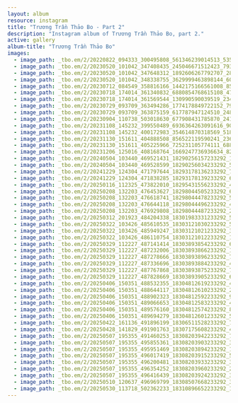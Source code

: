 ```yaml
---
layout: album
resource: instagram
title: "Trương Trần Thảo Bo - Part 2"
description: "Instagram album of Trương Trần Thảo Bo, part 2."
active: gallery
album-title: "Trương Trần Thảo Bo"
images:
  - image_path: _tbo.em/2/20220822_094333_300495808_561346239014513_5352245586637961050_n.jpg
  - image_path: _tbo.em/2/20230520_101042_347408435_245046671512423_7936459031019723040_n.jpg
  - image_path: _tbo.em/2/20230520_101042_347648312_1892606267792707_2842873212336200820_n.jpg
  - image_path: _tbo.em/2/20230520_101042_348338755_3629999463898144_6026439933931567363_n.jpg
  - image_path: _tbo.em/2/20230712_084549_358816166_1442175166561008_8584342270429278748_n.jpg
  - image_path: _tbo.em/2/20230718_174014_361340832_6880854768615108_4761175407946813047_n.jpg
  - image_path: _tbo.em/2/20230718_174014_361569544_130990590039519_2347012540069627093_n.jpg
  - image_path: _tbo.em/2/20230729_093709_363494286_1774178849722152_7950960457401774299_n.jpg
  - image_path: _tbo.em/2/20230729_093709_363875159_617787947124510_2485935627951751327_n.jpg
  - image_path: _tbo.em/2/20230904_110738_503018630_677908431785870_2417790191415990502_n.jpg
  - image_path: _tbo.em/2/20231108_145232_399550489_6936364263091616_9062814236398070588_n.jpg
  - image_path: _tbo.em/2/20231108_145232_400172983_354614870318569_5180408531434264830_n.jpg
  - image_path: _tbo.em/2/20231130_151611_404888508_856522119590241_2368987063616593287_n.jpg
  - image_path: _tbo.em/2/20231130_151611_405225966_725231105774111_6889666104921610511_n.jpg
  - image_path: _tbo.em/2/20231206_125016_408168764_1669247736936634_8259997968530592335_n.jpg
  - image_path: _tbo.em/2/20240504_103440_469521431_18290256157233292_1068580302613458405_n.jpg
  - image_path: _tbo.em/2/20240504_103440_469528599_18290256034233292_5414245960845599686_n.jpg
  - image_path: _tbo.em/2/20241229_124304_471797644_18293178136233292_7702702792093005179_n.jpg
  - image_path: _tbo.em/2/20241229_124304_471838285_18293178139233292_6582043834392520147_n.jpg
  - image_path: _tbo.em/2/20250116_112325_473822010_18295431556233292_4285825443966185940_n.jpg
  - image_path: _tbo.em/2/20250208_132203_476453627_18298044505233292_6394200721704244999_n.jpg
  - image_path: _tbo.em/2/20250208_132203_476618741_18298044478233292_5967775454921580936_n.jpg
  - image_path: _tbo.em/2/20250208_132203_476644118_18298044496233292_4726509855387535675_n.jpg
  - image_path: _tbo.em/2/20250208_132203_476929808_18298044487233292_2103210411931355578_n.jpg
  - image_path: _tbo.em/2/20250312_201923_484204338_18301983331233292_5229359120680604122_n.jpg
  - image_path: _tbo.em/2/20250322_103426_485610535_18303121030233292_5957872852792095189_n.jpg
  - image_path: _tbo.em/2/20250322_103426_485949247_18303121021233292_3298380066240095917_n.jpg
  - image_path: _tbo.em/2/20250322_103426_486110754_18303121012233292_1834955758355982091_n.jpg
  - image_path: _tbo.em/2/20250329_112227_487141414_18303893854233292_6569697636665800856_n.jpg
  - image_path: _tbo.em/2/20250329_112227_487232006_18303893866233292_1740213025647527664_n.jpg
  - image_path: _tbo.em/2/20250329_112227_487278666_18303893896233292_7198826767731882549_n.jpg
  - image_path: _tbo.em/2/20250329_112227_487336696_18303893884233292_4911715673551648567_n.jpg
  - image_path: _tbo.em/2/20250329_112227_487767868_18303893875233292_7044668656037070626_n.jpg
  - image_path: _tbo.em/2/20250329_112227_487828669_18303893905233292_6043944457997201499_n.jpg
  - image_path: _tbo.em/2/20250406_150351_488532355_18304812619233292_4270516368010735465_n.jpg
  - image_path: _tbo.em/2/20250406_150351_488644117_18304812610233292_2383916189783334519_n.jpg
  - image_path: _tbo.em/2/20250406_150351_488902323_18304812592233292_9104694998645097594_n.jpg
  - image_path: _tbo.em/2/20250406_150351_489066653_18304812583233292_4809435483746267755_n.jpg
  - image_path: _tbo.em/2/20250406_150351_489576160_18304812574233292_8565706081142473356_n.jpg
  - image_path: _tbo.em/2/20250406_150351_489694279_18304812601233292_5043268587507236948_n.jpg
  - image_path: _tbo.em/2/20250422_161136_491896199_18306511528233292_7362427888327769787_n.jpg
  - image_path: _tbo.em/2/20250428_141829_491901763_18307175608233292_4367820922489159149_n.jpg
  - image_path: _tbo.em/2/20250507_195355_491460253_18308203942233292_7666822108179180841_n.jpg
  - image_path: _tbo.em/2/20250507_195355_495855361_18308203903233292_3327661655326939831_n.jpg
  - image_path: _tbo.em/2/20250507_195355_495951469_18308203894233292_1206103547502393895_n.jpg
  - image_path: _tbo.em/2/20250507_195355_496017419_18308203915233292_5317692659137168110_n.jpg
  - image_path: _tbo.em/2/20250507_195355_496200481_18308203933233292_3014052489520027175_n.jpg
  - image_path: _tbo.em/2/20250507_195355_496354252_18308203960233292_2502597294971135732_n.jpg
  - image_path: _tbo.em/2/20250507_195355_496416439_18308203924233292_3213226433218072154_n.jpg
  - image_path: _tbo.em/2/20250510_120637_496969799_18308507668233292_3410063027853636914_n.jpg
  - image_path: _tbo.em/2/20250530_113718_502362233_18310896652233292_1603099125896271271_n.jpg
---
```

